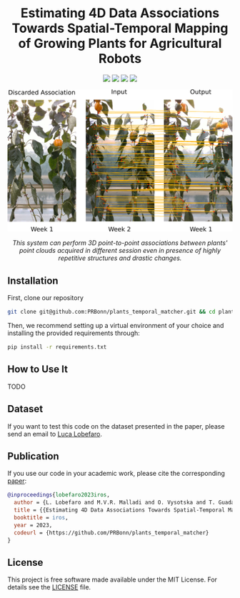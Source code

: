 <div align="center">
  <h1>Estimating 4D Data Associations Towards Spatial-Temporal Mapping of Growing Plants for Agricultural Robots</h1>
  <a href="https://github.com/PRBonn/plants_temporal_matcher#how-to-use-it"><img src="https://img.shields.io/badge/python-3670A0?style=flat-square&logo=python&logoColor=ffdd54" /></a>
    <a href="https://github.com/PRBonn/plants_temporal_matcher#installation"><img src="https://img.shields.io/badge/Linux-FCC624?logo=linux&logoColor=black" /></a>
    <a href="https://www.ipb.uni-bonn.de/wp-content/papercite-data/pdf/lobefaro2023iros.pdf"><img src="https://img.shields.io/badge/Paper-pdf-<COLOR>.svg?style=flat-square" /></a>
    <a href="https://lbesson.mit-license.org/"><img src="https://img.shields.io/badge/License-MIT-blue.svg?style=flat-square" /></a>

<p>
  <img src="https://github.com/PRBonn/plants_temporal_matcher/blob/main/images/first_image.png" width="700"/>
</p>

<p>
  <i>This system can perform 3D point-to-point associations between plants' point clouds acquired in different session even in presence of highly repetitive structures and drastic changes.</i>
</p>

</div>



## Installation
First, clone our repository
```bash
git clone git@github.com:PRBonn/plants_temporal_matcher.git && cd plants_temporal_matcher
```

Then, we recommend setting up a virtual environment of your choice and installing the provided requirements through:
```bash
pip install -r requirements.txt
```



## How to Use It
TODO



## Dataset
If you want to test this code on the dataset presented in the paper, please send an email to [Luca Lobefaro](mailto:llobefar@uni-bonn.de?subject=[GitHub]%20Data%20Request).



## Publication
If you use our code in your academic work, please cite the corresponding [paper](https://www.ipb.uni-bonn.de/wp-content/papercite-data/pdf/lobefaro2023iros.pdf):

```bibtex
@inproceedings{lobefaro2023iros,
  author = {L. Lobefaro and M.V.R. Malladi and O. Vysotska and T. Guadagnino and C. Stachniss},
  title = {{Estimating 4D Data Associations Towards Spatial-Temporal Mapping of Growing Plants for Agricultural Robots}},
  booktitle = iros,
  year = 2023,
  codeurl = {https://github.com/PRBonn/plants_temporal_matcher}
}
```



## License
This project is free software made available under the MIT License. For details see the [LICENSE](https://github.com/PRBonn/plants_temporal_matcher/blob/main/LICENSE) file.
